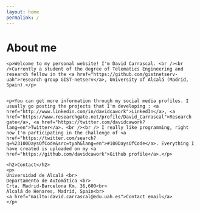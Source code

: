 ```yaml
---
layout: home
permalink: /
---
```


<div class="home">
    <h1>About me</h1>
    
    <p>Welcome to my personal website! I'm David Carrascal. <br /><br />Currently a student of the degree of Telematics Engineering and research fellow in the <a href="https://github.com/gistnetserv-uah">research group GIST-netserv</a>, University of Alcalá (Madrid, Spain).</p>


    <p>You can get more information through my social media profiles. I usually go posting the projects that I'm developing : <a href="http://www.linkedin.com/in/davidcawork">LinkedIn</a>, <a href="https://www.researchgate.net/profile/David_Carrascal">Research gate</a>, <a href="https://twitter.com/davidcawork?lang=en">Twitter</a>. <br /><br /> I really like programming, right now I'm participating in the challenge of <a href="https://twitter.com/search?q=%23100DaysOfCode&src=tyah&lang=en">#100DaysOfCode</a>. Everything I have created is uploaded on my <a href="https://github.com/davidcawork">Github profile</a>.</p>

    <h2>Contact</h2>
    <p>
    Universidad de Alcalá <br>
    Departamento de Automática <br>
    Crta. Madrid-Barcelona Km. 36,600<br>
    Alcalá de Henares, Madrid, Spain<br>
    <a href="mailto:david.carrascal@edu.uah.es">Contact email</a>
    </p>
</div>
